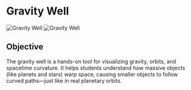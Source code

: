 # Gravity Well
![Gravity Well](images/gravity-well.jpg)
![Gravity Well](images/gravity-well-4.JPG)
## Objective
The gravity well is a hands-on tool for visualizing gravity, orbits, and spacetime curvature. It helps students understand how massive objects (like planets and stars) warp space, causing smaller objects to follow curved paths—just like in real planetary orbits.

